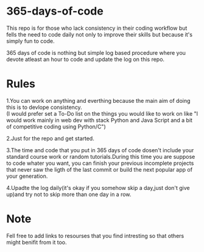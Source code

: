 # 365-days-of-code

This repo is for those who lack consistency in their coding workflow but fells the need to code daily not only to
improve their skills but because it's simply fun to code.

365 days of code is nothing but simple log based procedure where you devote atleast an hour to code and update the log on this repo. 

# Rules 
1.You can work on anything and everthing because the main aim of doing this is to devlope consistency.<br>(I would prefer set a To-Do list on the things you would like to work on like "I would work mainly in web dev with stack Python and Java Script and a bit of competitive coding using Python/C")

2.Just for the repo and get started.

3.The time and code that you put in 365 days of code dosen't include your standard course work or random tutorials.During this 
time you are suppose to code whater you want, you can finish your previous incomplete projects that never saw the ligth of the last commit or build the next popular app of your generation. 

4.Upadte the log daily(it's okay if you somehow skip a day,just don't give up)and try not to skip more than one day in a row. 

# Note

Fell free to add links to resourses that you find intresting so that others might benifit from it too.
